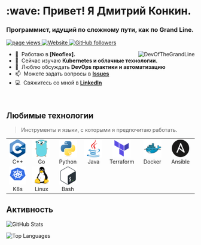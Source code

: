 <h1 align="left" id="DevOfTheGrandLine-title">:wave: Привет! Я Дмитрий Конкин.</h1>
<h3 align="left">Программист, идущий по сложному пути, как по Grand Line.</h3>

<p align="left">
  <a href="https://github.com/DevOfTheGrandLine/DevOfTheGrandLine">
    <img src="https://komarev.com/ghpvc/?username=DevOfTheGrandLine" alt="page views" />
  </a>
  <a href="https://DevOfTheGrandLine.github.io">
    <img alt="Website" src="https://img.shields.io/website?url=https%3A%2F%2FDevOfTheGrandLine.github.io">
  </a>
  <a href="https://github.com/DevOfTheGrandLine?tab=followers">
    <img alt="GitHub followers" src="https://img.shields.io/github/followers/DevOfTheGrandLine?style=flat&logo=github">
  </a>
</p>

<a href="#DevOfTheGrandLine-title">
  <img src="https://github-readme-stats.vercel.app/api?username=DevOfTheGrandLine&show_icons=true&theme=dark" alt="DevOfTheGrandLine" align="right" />
</a>

- :office: &nbsp;Работаю в **[Neoflex].**
- :seedling: &nbsp;Сейчас изучаю **Kubernetes и облачные технологии.**
- :speech_balloon: &nbsp;Люблю обсуждать **DevOps практики и автоматизацию**
- :mailbox: &nbsp;Можете задать вопросы в **[Issues]**
- :computer: &nbsp;Свяжитесь со мной в **[LinkedIn]**

<br>

<h2 align="left" id="DevOfTheGrandLine-tech">Любимые технологии</h2>

> Инструменты и языки, с которыми я предпочитаю работать.

<table>
  <tr>
    <td align="center" width="96">
      <a href="#DevOfTheGrandLine-tech">
        <img src="https://raw.githubusercontent.com/devicons/devicon/master/icons/cplusplus/cplusplus-original.svg" width="48" height="48" alt="C++" />
      </a>
      <br>C++
    </td>
    <td align="center" width="96">
      <a href="#DevOfTheGrandLine-tech">
        <img src="https://raw.githubusercontent.com/devicons/devicon/master/icons/go/go-original.svg" width="48" height="48" alt="Golang" />
      </a>
      <br>Go
    </td>
    <td align="center" width="96">
      <a href="#DevOfTheGrandLine-tech">
        <img src="https://raw.githubusercontent.com/devicons/devicon/master/icons/python/python-original.svg" width="48" height="48" alt="Python" />
      </a>
      <br>Python
    </td>
    <td align="center" width="96">
      <a href="#DevOfTheGrandLine-tech">
        <img src="https://raw.githubusercontent.com/devicons/devicon/master/icons/java/java-original.svg" width="48" height="48" alt="Java" />
      </a>
      <br>Java
    </td>
    <td align="center" width="96">
      <a href="#DevOfTheGrandLine-tech">
        <img src="https://raw.githubusercontent.com/devicons/devicon/master/icons/terraform/terraform-original.svg" width="48" height="48" alt="Terraform" />
      </a>
      <br>Terraform
    </td>
    <td align="center" width="96">
      <a href="#DevOfTheGrandLine-tech">
        <img src="https://raw.githubusercontent.com/devicons/devicon/master/icons/docker/docker-original.svg" width="48" height="48" alt="Docker" />
      </a>
      <br>Docker
    </td>
    <td align="center" width="96">
      <a href="#DevOfTheGrandLine-tech">
        <img src="https://raw.githubusercontent.com/devicons/devicon/master/icons/ansible/ansible-original.svg" width="48" height="48" alt="Ansible" />
      </a>
      <br>Ansible
    </td>
  </tr>
  <tr>
    <td align="center" width="96">
      <a href="#DevOfTheGrandLine-tech">
        <img src="https://raw.githubusercontent.com/cncf/artwork/master/projects/kubernetes/icon/color/kubernetes-icon-color.svg" width="48" height="48" alt="Kubernetes" />
      </a>
      <br>K8s
    </td>
    <td align="center" width="96">
      <a href="#DevOfTheGrandLine-tech">
        <img src="https://raw.githubusercontent.com/devicons/devicon/master/icons/linux/linux-original.svg" width="48" height="48" alt="Linux" />
      </a>
      <br>Linux
    </td>
    <td align="center" width="96">
      <a href="#DevOfTheGrandLine-tech">
        <img src="https://raw.githubusercontent.com/devicons/devicon/master/icons/bash/bash-original.svg" width="48" height="48" alt="Bash" />
      </a>
      <br>Bash
    </td>
  </tr>
</table>

<h2 align="left">Активность</h2>

<!-- GitHub Stats -->
![GitHub Stats](https://github-readme-streak-stats.herokuapp.com/?user=DevOfTheGrandLine&theme=dark)

<!-- Most Used Languages -->
![Top Languages](https://github-readme-stats.vercel.app/api/top-langs/?username=DevOfTheGrandLine&layout=compact&theme=dark)

<!-- links -->

[issues]: https://github.com/DevOfTheGrandLine/DevOfTheGrandLine/issues "DevOfTheGrandLine/issues"
[linkedin]: https://www.linkedin.com/in/yourprofile "Ваш LinkedIn"

